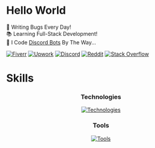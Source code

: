 # Hello World

🐛 Writing Bugs Every Day!\
📚 Learning Full-Stack Development!\
🤖 I Code [Discord Bots](https://www.fiverr.com/s/xXKpg2D) By The Way...

<a href="https://www.fiverr.com/skywolfxp"><img alt="Fiverr" src="https://img.shields.io/badge/%40skywolfxp-%231DBF73?style=flat-square&logo=fiverr&logoColor=FFFFFF&logoSize=auto"></a>
<a href="https://www.upwork.com/freelancers/~013d98c8a8af272cbb"><img alt="Upwork" src="https://img.shields.io/badge/Omar_D.-%236FDA44?style=flat-square&logo=upwork&logoColor=FFFFFF"></a>
<a href="https://discord.com/users/974748803305455627"><img alt="Discord" src="https://img.shields.io/badge/%40skywolfxp.me-%235865F2?style=flat-square&logo=discord&logoColor=FFFFFF"></a>
<a href="https://www.reddit.com/user/skywolfxp"><img alt="Reddit" src="https://img.shields.io/badge/u%2Fskywolfxp-%23FF4500?style=flat-square&logo=reddit&logoColor=FFFFFF"></a>
<a href="https://stackoverflow.com/users/16410630"><img alt="Stack Overflow" src="https://img.shields.io/badge/SkyWolfXP-%23F58025?style=flat-square&logo=stackoverflow&logoColor=FFFFFF"></a>

# Skills

<h3 align="center">Technologies</h3>

<p align="center">
    <a href="https://github.com/SkyWolfXP">
        <img alt="Technologies" align="center" src="https://go-skill-icons.vercel.app/api/icons?i=java,javascript,typescript,html,css,spring,junit,nextjs,react,tailwind,postgresql,mysql,redis,nodejs,heroku&theme=dark&perline=8&titles=true" />
    </a>
</p>

<h3 align="center">Tools</h3>

<p align="center">
    <a href="https://github.com/SkyWolfXP">
        <img alt="Tools" src="https://go-skill-icons.vercel.app/api/icons?i=idea,vscodium,git,maven,gradle,npm,gimp&theme=dark&perline=8&titles=true" />
    </a>
</p>